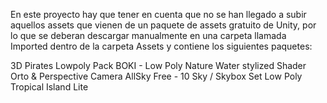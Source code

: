 En este proyecto hay que tener en cuenta que no se han llegado a subir aquellos assets que vienen de un paquete de assets gratuito de Unity, 
por lo que se deberan descargar manualmente en una carpeta llamada Imported dentro de la carpeta Assets y contiene los siguientes paquetes:

3D Pirates Lowpoly Pack
BOKI - Low Poly Nature
Water stylized Shader Orto & Perspective Camera
AllSky Free - 10 Sky / Skybox Set
Low Poly Tropical Island Lite
